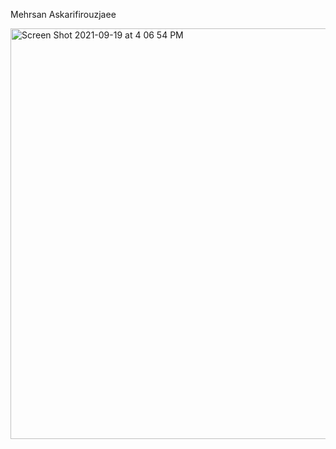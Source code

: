 Mehrsan Askarifirouzjaee


<img width="657" alt="Screen Shot 2021-09-19 at 4 06 54 PM" src="https://user-images.githubusercontent.com/90486020/133941507-462ea67e-c0f6-4985-8f0f-bc57a7a6d181.png">
